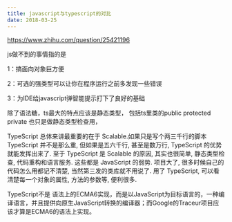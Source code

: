 ```yaml
---
title: javascript与typescript的对比
date: 2018-03-25
---
```


https://www.zhihu.com/question/25421196


js做不到的事情指的是

1：搞面向对象巨方便

2：可选的强类型可以让你在程序运行之前多发现一些错误

3：为IDE给javascript弹智能提示打下了良好的基础






除了语法糖，ts最大的特点应该是静态类型， 包括ts里类的public protected private 也只是做静态类型检查用，


 TypeScript 总体来讲最重要的在于 Scalable.如果只是写个两三千行的脚本 TypeScript 并不是那么重, 但如果是五六千行, 甚至是数万行, TypeScript 的优势就能发挥出来了.
 至于 TypeScript 是 Scalable 的原因, 其实也很简单, 静态类型检查, 代码重构和语言服务. 这些都是 JavaScript 的弱势. 项目大了, 很多时候自己的代码怎么用都记不清楚, 当然第三发的类库就不用说了. 用了 TypeScript, 可以看清楚每一个对象的属性, 方法的参数等, 便利很多.

TypeScript不是 语法上的ECMA6实现，而是以JavaScript为目标语言的，一种编译语言，并且提供向原生JavaScript转换的编译器；而Google的Traceur项目应该才算是ECMA6的语法上实现。




#
